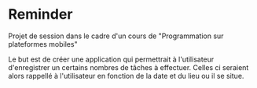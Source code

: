 # Reminder
Projet de session dans le cadre d'un cours de "Programmation sur plateformes mobiles"

Le but est de créer une application qui permettrait à l'utilisateur d'enregistrer un certains nombres de tâches à effectuer.
Celles ci seraient alors rappellé à l'utilisateur en fonction de la date et du lieu ou il se situe.
